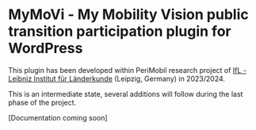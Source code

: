 # MyMoVi - My Mobility Vision public transition participation plugin for WordPress
This plugin has been developed within PeriMobil research project of [IfL - Leibniz Institut für Länderkunde](https://leibniz-ifl.de/) (Leipzig, Germany) in 2023/2024.

This is an intermediate state, several additions will follow during the last phase of the project.

[Documentation coming soon]
